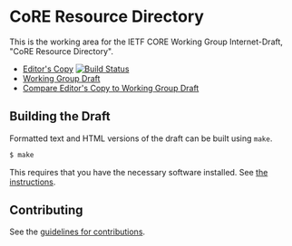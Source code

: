 # CoRE Resource Directory

This is the working area for the IETF CORE Working Group Internet-Draft, "CoRE Resource Directory".

* [Editor's Copy](https://core-wg.github.io/resource-directory/) [![Build Status](https://travis-ci.org/core-wg/resource-directory.svg?branch=master)](https://travis-ci.org/core-wg/resource-directory)
* [Working Group Draft](https://tools.ietf.org/html/draft-ietf-core-resource-directory)
* [Compare Editor's Copy to Working Group Draft](https://tools.ietf.org/rfcdiff?url1=https://tools.ietf.org/id/draft-ietf-core-resource-directory.txt&url2=https://core-wg.github.io/resource-directory/draft-ietf-core-resource-directory.txt)

## Building the Draft

Formatted text and HTML versions of the draft can be built using `make`.

```sh
$ make
```

This requires that you have the necessary software installed.  See
[the instructions](https://github.com/martinthomson/i-d-template/blob/master/doc/SETUP.md).


## Contributing

See the
[guidelines for contributions](https://github.com/core-wg/resource-directory/blob/master/CONTRIBUTING.md).
